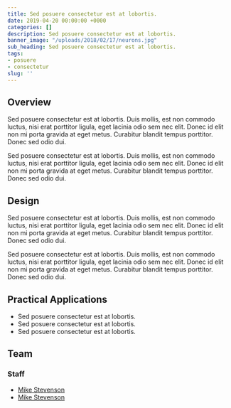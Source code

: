 ```yaml
---
title: Sed posuere consectetur est at lobortis.
date: 2019-04-20 00:00:00 +0000
categories: []
description: Sed posuere consectetur est at lobortis.
banner_image: "/uploads/2018/02/17/neurons.jpg"
sub_heading: Sed posuere consectetur est at lobortis. 
tags:
- posuere
- consectetur
slug: ''
---
```


## Overview

Sed posuere consectetur est at lobortis. Duis mollis, est non commodo luctus, nisi erat porttitor ligula, eget lacinia odio sem nec elit. Donec id elit non mi porta gravida at eget metus. Curabitur blandit tempus porttitor. Donec sed odio dui.

Sed posuere consectetur est at lobortis. Duis mollis, est non commodo luctus, nisi erat porttitor ligula, eget lacinia odio sem nec elit. Donec id elit non mi porta gravida at eget metus. Curabitur blandit tempus porttitor. Donec sed odio dui.

## Design
Sed posuere consectetur est at lobortis. Duis mollis, est non commodo luctus, nisi erat porttitor ligula, eget lacinia odio sem nec elit. Donec id elit non mi porta gravida at eget metus. Curabitur blandit tempus porttitor. Donec sed odio dui.

Sed posuere consectetur est at lobortis. Duis mollis, est non commodo luctus, nisi erat porttitor ligula, eget lacinia odio sem nec elit. Donec id elit non mi porta gravida at eget metus. Curabitur blandit tempus porttitor. Donec sed odio dui.

## Practical Applications
- Sed posuere consectetur est at lobortis. 
- Sed posuere consectetur est at lobortis. 
- Sed posuere consectetur est at lobortis. 

## Team

### Staff
- [Mike Stevenson](/about/mike-s/)
- [Mike Stevenson](/about/mike-s/)
